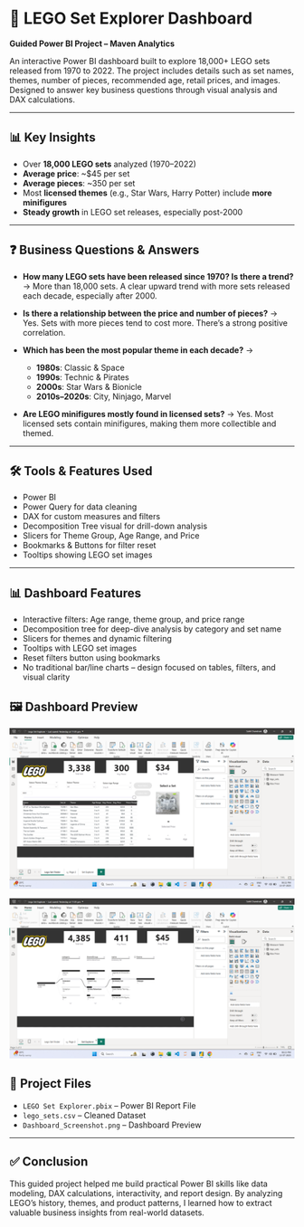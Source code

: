 

# 🧱 LEGO Set Explorer Dashboard

**Guided Power BI Project – Maven Analytics**

An interactive Power BI dashboard built to explore 18,000+ LEGO sets released from 1970 to 2022. The project includes details such as set names, themes, number of pieces, recommended age, retail prices, and images. Designed to answer key business questions through visual analysis and DAX calculations.

---

## 📊 Key Insights

* Over **18,000 LEGO sets** analyzed (1970–2022)
* **Average price**: \~\$45 per set
* **Average pieces**: \~350 per set
* Most **licensed themes** (e.g., Star Wars, Harry Potter) include **more minifigures**
* **Steady growth** in LEGO set releases, especially post-2000

---

## ❓ Business Questions & Answers

* **How many LEGO sets have been released since 1970? Is there a trend?**
  → More than 18,000 sets. A clear upward trend with more sets released each decade, especially after 2000.

* **Is there a relationship between the price and number of pieces?**
  → Yes. Sets with more pieces tend to cost more. There’s a strong positive correlation.

* **Which has been the most popular theme in each decade?**
  →

  * **1980s**: Classic & Space
  * **1990s**: Technic & Pirates
  * **2000s**: Star Wars & Bionicle
  * **2010s–2020s**: City, Ninjago, Marvel

* **Are LEGO minifigures mostly found in licensed sets?**
  → Yes. Most licensed sets contain minifigures, making them more collectible and themed.

---

## 🛠 Tools & Features Used

* Power BI
* Power Query for data cleaning
* DAX for custom measures and filters
* Decomposition Tree visual for drill-down analysis
* Slicers for Theme Group, Age Range, and Price
* Bookmarks & Buttons for filter reset
* Tooltips showing LEGO set images

---
## 📊 Dashboard Features

- Interactive filters: Age range, theme group, and price range  
- Decomposition tree for deep-dive analysis by category and set name  
- Slicers for themes and dynamic filtering  
- Tooltips with LEGO set images  
- Reset filters button using bookmarks  
- No traditional bar/line charts – design focused on tables, filters, and visual clarity
  

## 🖼️ Dashboard Preview

![LEGO Dashboard](https://github.com/SahilChandrani/Lego-Set-Explorer/blob/main/Screenshot%20(10).png)

![LEGO Dashboard](https://github.com/SahilChandrani/Lego-Set-Explorer/blob/main/Screenshot%20(11).png)




## 📁 Project Files

* `LEGO Set Explorer.pbix` – Power BI Report File
* `lego_sets.csv` – Cleaned Dataset
* `Dashboard_Screenshot.png` – Dashboard Preview

---

## ✅ Conclusion

This guided project helped me build practical Power BI skills like data modeling, DAX calculations, interactivity, and report design. By analyzing LEGO’s history, themes, and product patterns, I learned how to extract valuable business insights from real-world datasets.


